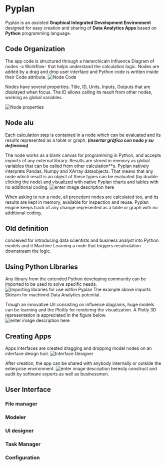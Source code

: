 # **Pyplan**
Pyplan is an assisted **Graphical Integrated Development Environment** designed for easy creation and sharing of **Data Analytics Apps** based on **Python** programming language.

## **Code Organization**
The app code is structured through a hierarchicaln Influence Diagram of nodes -a Workflow- that helps understand the calculation logic.
Nodes are added by a drag and drop user interface and Python code is written inside their Code attribute. 
![Node Code](http://img.pyplan.org/index_node_code.png)

Nodes have several properties: Title, ID, Units, Inputs, Outputs that are displayed when focus. 
The ID allows calling its result from other nodes, working as global variables.

![Node properties](http://img.pyplan.org/index_node_properties1.png)


## **Node alu**

Each calculation step is contained in a node which can be evaluated and its results represented as a table or graph. 
***(insertar gráfico con nodo y su definicion)***

The node works as a blank canvas for programming in Python, and accepts imports of any external library. Results are stored in memory as global variables that can be called from other calculation**s.
Pyplan natively interprets Pandas, Numpy and XArray dataobjects. That means that any node which result is an object of these types can be evaluated (by double clicking the node) and visualized with native Pyplan charts and tables with no additional coding.
![enter image description here](http://img.pyplan.org/index_node_result1.png)

When asking to run a node, all precedent nodes are calculated too, and its results are kept in memory, available for inspection and reuse. Pyplan engine keeps track of any change represented as a table or graph with no additional coding.


## Old definition
conceived for introducing data scientists and business analyst into Python models and it Machine Learning a node that triggers recalculation downstream the logic.

## **Using Python Libraries**
Any library from the extended Python developing community can be imported to be used to solve specific needs.
![Importing libraries for use within Pyplan](http://img.pyplan.org/index_import_lib.png)
The example above imports Sklearn for machinnd Data Analytics potential.

Trough an innovative U/I consisting on influence diagrams, huge models can be learning and the Plottly for rendering the visualization. A Plotly 3D representation is appreciated in the figure below.
![enter image description here](http://img.pyplan.org/index_plotly_graph.png)

## **Creating Apps**
Apps interfaces are created dragging and dropping model nodes on an interface design tool.
![Interface Designer](http://img.pyplan.org/index_new_interface2.png)

After creation, the app can be shared with anybody internally or outside the enterprise environment.
![enter image description here](http://img.pyplan.org/index_share_app_ext.png)sily construct and audit by software experts as well as businessmen.




## User Interface
### File manager
### Modeler
### UI designer
### Task Manager
### Configuration








<!--stackedit_data:
eyJoaXN0b3J5IjpbMTk1NzcwMDU0NCwtNDc0NzI0MTExLDEzNz
A0NzM1MTMsMjAzMjI3NjEwMSwxMTI0ODIzNDY2LDQxMjA4MTIy
MCwtMTEzMzk5MDU3MCw2MjgwNjIxOTksLTE3MDY3NDU0MTcsLT
E4NjkyNzk0Miw4Nzg5OTU0OCwtMjA2ODM1MjAzNyw4MDA1Mjky
MDIsMTc3NTQwODQwLC0xNDgzNDc1NjEzLC0xODAwMzE0ODIzLD
E5NzQ0NzM1ODUsLTE5ODI4MjYyNTYsLTI0MTM2OTkzOSwtNjM2
MzQ2NDc4XX0=
-->